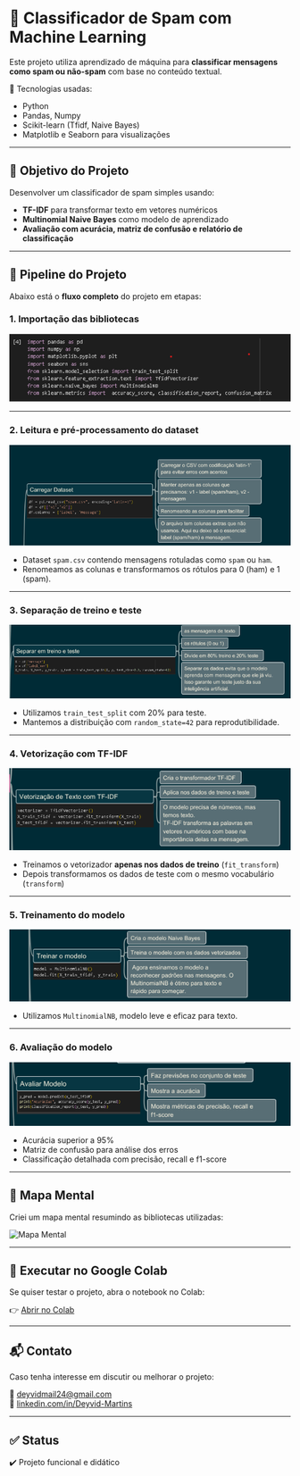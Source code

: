 # 📧 Classificador de Spam com Machine Learning

Este projeto utiliza aprendizado de máquina para **classificar mensagens como spam ou não-spam** com base no conteúdo textual.

📂 Tecnologias usadas:
- Python
- Pandas, Numpy
- Scikit-learn (Tfidf, Naive Bayes)
- Matplotlib e Seaborn para visualizações

---

## 📌 Objetivo do Projeto

Desenvolver um classificador de spam simples usando:
- **TF-IDF** para transformar texto em vetores numéricos
- **Multinomial Naive Bayes** como modelo de aprendizado
- **Avaliação com acurácia, matriz de confusão e relatório de classificação**

---

## 🚀 Pipeline do Projeto

Abaixo está o **fluxo completo** do projeto em etapas:

### 1. Importação das bibliotecas

![Etapa 1](importar-bibliotecas.png)

---

### 2. Leitura e pré-processamento do dataset

![Etapa 2](carregar-dataset.png)

- Dataset `spam.csv` contendo mensagens rotuladas como `spam` ou `ham`.
- Renomeamos as colunas e transformamos os rótulos para 0 (ham) e 1 (spam).

---

### 3. Separação de treino e teste

![Etapa 3](separar-treino-teste.png)

- Utilizamos `train_test_split` com 20% para teste.
- Mantemos a distribuição com `random_state=42` para reprodutibilidade.

---

### 4. Vetorização com TF-IDF

![Etapa 4](vetorizar-texto.png)

- Treinamos o vetorizador **apenas nos dados de treino** (`fit_transform`)
- Depois transformamos os dados de teste com o mesmo vocabulário (`transform`)

---

### 5. Treinamento do modelo

![Etapa 5](treinar-modelos.png)

- Utilizamos `MultinomialNB`, modelo leve e eficaz para texto.

---

### 6. Avaliação do modelo

![Etapa 6](avaliar-modelo.png)

- Acurácia superior a 95%
- Matriz de confusão para análise dos erros
- Classificação detalhada com precisão, recall e f1-score

---

## 🧠 Mapa Mental

Criei um mapa mental resumindo as bibliotecas utilizadas:

![Mapa Mental](assets/mapa-mental-classificador-spam.png)

---

## 🔗 Executar no Google Colab

Se quiser testar o projeto, abra o notebook no Colab:

👉 [Abrir no Colab]([https://colab.research.google.com/drive/SEU_LINK_AQUI](https://colab.research.google.com/drive/1y8m1TnQbGDzoyE4fzY7m2WP-irfLz_gd?usp=sharing))

---

## 📬 Contato

Caso tenha interesse em discutir ou melhorar o projeto:

📧 deyvidmail24@gmail.com  
💼 [linkedin.com/in/Deyvid-Martins](https://www.linkedin.com/in/deyvid-martins-545530352/)

---

## ✅ Status

✔️ Projeto funcional e didático  

